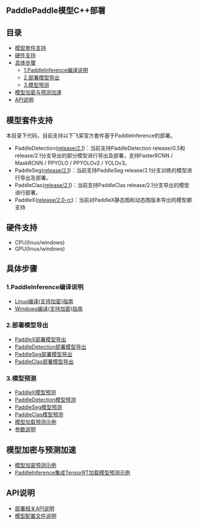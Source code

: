 ## PaddlePaddle模型C++部署

## 目录
- [模型套件支持](#模型套件支持)
- [硬件支持](#硬件支持)
- [具体步骤](#具体步骤)
  - [1.PaddleInference编译说明](#1PaddleInference编译说明)
  - [2.部署模型导出](#2部署模型导出)
  - [3.模型预测](#3模型预测)
- [模型加密与预测加速](#模型加密与预测加速)
- [API说明](#API说明)


## 模型套件支持
本目录下代码，目前支持以下飞桨官方套件基于PaddleInference的部署。
- PaddleDetection([release/2.1](https://github.com/PaddlePaddle/PaddleDetection/tree/release/2.1))：当前支持PaddleDetection release/0.5和release/2.1分支导出的部分模型进行导出及部署，支持FasterRCNN / MaskRCNN / PPYOLO / PPYOLOv2 / YOLOv3。
- PaddleSeg([release/2.1](https://github.com/PaddlePaddle/PaddleSeg/tree/release/2.1))：当前支持PaddleSeg release/2.1分支训练的模型进行导出及部署。
- PaddleClas([release/2.1](https://github.com/PaddlePaddle/PaddleClas/tree/release/2.1))：当前支持PaddleClas release/2.1分支导出的模型进行部署。
- PaddleX([release/2.0-rc](https://github.com/PaddlePaddle/PaddleX))：当前对PaddleX静态图和动态图版本导出的模型都支持

## 硬件支持
- CPU(linux/windows)
- GPU(linux/windows)

## 具体步骤
### 1.PaddleInference编译说明
- [Linux编译(支持加密)指南](./docs/compile/paddle/linux.md)
- [Windows编译(支持加密)指南](./docs/compile/paddle/windows.md)

### 2.部署模型导出
- [PaddleX部署模型导出](./docs/models/paddlex.md/#部署模型导出)
- [PaddleDetection部署模型导出](./docs/models/paddledetection.md/#部署模型导出)
- [PaddleSeg部署模型导出](./docs/models/paddleseg.md/#部署模型导出)
- [PaddleClas部署模型导出](./docs/models/paddleclas.md/#部署模型导出)

### 3.模型预测
- [PaddleX模型预测](./docs/models/paddlex.md/#模型预测)
- [PaddleDetection模型预测](./docs/models/paddledetection.md/#模型预测)
- [PaddleSeg模型预测](./docs/models/paddleseg.md/#模型预测)
- [PaddleClas模型预测](./docs/models/paddleclas.md/#模型预测)
- [模型加载预测示例](./docs/demo/model_infer.md)
- [参数说明](./docs/demo/model_infer.md/#参数说明)

## 模型加密与预测加速

- [模型加密预测示例](./docs/demo/decrypt_infer.md)
- [PaddleInference集成TensorRT加载模型预测示例](./docs/demo/tensorrt_infer.md)

## API说明

- [部署相关API说明](./docs/apis/model.md)
- [模型配置文件说明](./docs/apis/yaml.md)

